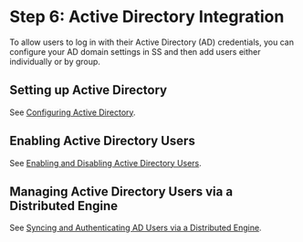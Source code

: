 [title]: # (6. Active Directory Integration)
[tags]: # (Active Directory,AD)
[priority]: # (60)

# Step 6: Active Directory Integration

To allow users to log in with their Active Directory (AD) credentials, you can configure your AD domain settings in SS and then add users either individually or by group.

## Setting up Active Directory

See [Configuring Active Directory](../../active-directory/configuring-active-directory/index.md).

## Enabling Active Directory Users

See [Enabling and Disabling Active Directory Users](../../active-directory/enabling-and-disabling-active-directory-users/index.md).

## Managing Active Directory Users via a Distributed Engine

See [Syncing and Authenticating AD Users via a Distributed Engine](../../active-directory/syncing-and-authenticating-ad-users-via-a-distributed-engine/index.md).
